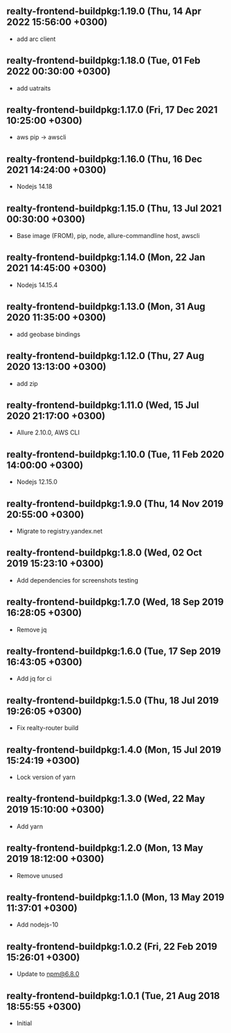 ## realty-frontend-buildpkg:1.19.0 (Thu, 14 Apr 2022 15:56:00 +0300)

* add arc client

## realty-frontend-buildpkg:1.18.0 (Tue, 01 Feb 2022 00:30:00 +0300)

* add uatraits

## realty-frontend-buildpkg:1.17.0 (Fri, 17 Dec 2021 10:25:00 +0300)

* aws pip -> awscli

## realty-frontend-buildpkg:1.16.0 (Thu, 16 Dec 2021 14:24:00 +0300)

* Nodejs 14.18
## realty-frontend-buildpkg:1.15.0 (Thu, 13 Jul 2021 00:30:00 +0300)

* Base image (FROM), pip, node, allure-commandline host, awscli

## realty-frontend-buildpkg:1.14.0 (Mon, 22 Jan 2021 14:45:00 +0300)

  * Nodejs 14.15.4

## realty-frontend-buildpkg:1.13.0 (Mon, 31 Aug 2020 11:35:00 +0300)

  * add geobase bindings

## realty-frontend-buildpkg:1.12.0 (Thu, 27 Aug 2020 13:13:00 +0300)

  * add zip
  
## realty-frontend-buildpkg:1.11.0 (Wed, 15 Jul 2020 21:17:00 +0300)

  * Allure 2.10.0, AWS CLI

## realty-frontend-buildpkg:1.10.0 (Tue, 11 Feb 2020 14:00:00 +0300)

  * Nodejs 12.15.0

## realty-frontend-buildpkg:1.9.0 (Thu, 14 Nov 2019 20:55:00 +0300)

  * Migrate to registry.yandex.net

## realty-frontend-buildpkg:1.8.0 (Wed, 02 Oct 2019 15:23:10 +0300)

  * Add dependencies for screenshots testing

## realty-frontend-buildpkg:1.7.0 (Wed, 18 Sep 2019 16:28:05 +0300)

  * Remove jq

## realty-frontend-buildpkg:1.6.0 (Tue, 17 Sep 2019 16:43:05 +0300)

  * Add jq for ci

## realty-frontend-buildpkg:1.5.0 (Thu, 18 Jul 2019 19:26:05 +0300)

  * Fix realty-router build

## realty-frontend-buildpkg:1.4.0 (Mon, 15 Jul 2019 15:24:19 +0300)

  * Lock version of yarn

## realty-frontend-buildpkg:1.3.0 (Wed, 22 May 2019 15:10:00 +0300)

  * Add yarn

## realty-frontend-buildpkg:1.2.0 (Mon, 13 May 2019 18:12:00 +0300)

  * Remove unused

## realty-frontend-buildpkg:1.1.0 (Mon, 13 May 2019 11:37:01 +0300)

  * Add nodejs-10

## realty-frontend-buildpkg:1.0.2 (Fri, 22 Feb 2019 15:26:01 +0300)

  * Update to npm@6.8.0

## realty-frontend-buildpkg:1.0.1 (Tue, 21 Aug 2018 18:55:55 +0300)

  * Initial
